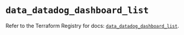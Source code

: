 # `data_datadog_dashboard_list`

Refer to the Terraform Registry for docs: [`data_datadog_dashboard_list`](https://registry.terraform.io/providers/datadog/datadog/3.36.1/docs/data-sources/dashboard_list).
